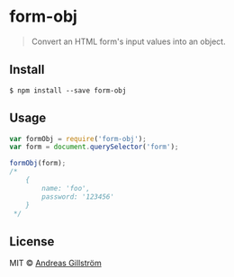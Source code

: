 # form-obj

> Convert an HTML form's input values into an object.


## Install

```
$ npm install --save form-obj
```


## Usage

```js
var formObj = require('form-obj');
var form = document.querySelector('form');

formObj(form);
/*
	{
		name: 'foo',
		password: '123456'
	}
 */
```


## License

MIT © [Andreas Gillström](http://github.com/gillstrom)
